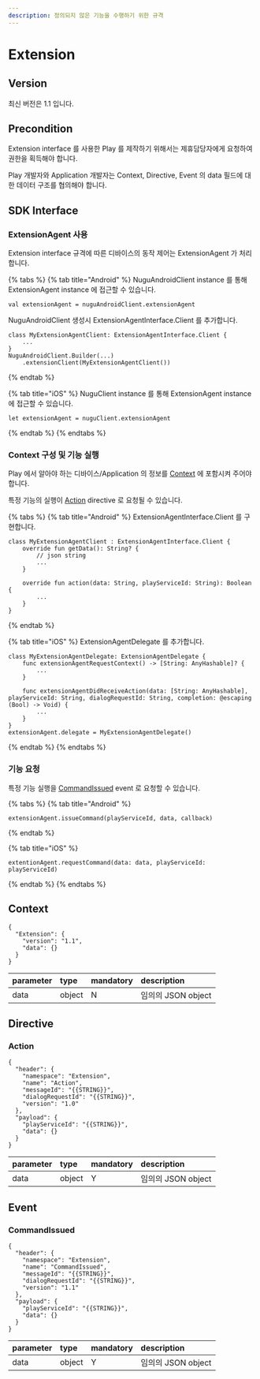 ```yaml
---
description: 정의되지 않은 기능을 수행하기 위한 규격
---
```


# Extension

## Version

최신 버전은 1.1 입니다.

## Precondition

Extension interface 를 사용한 Play 를 제작하기 위해서는 제휴담당자에게 요청하여 권한을 획득해야 합니다.

Play 개발자와 Application 개발자는 Context, Directive, Event 의 data 필드에 대한 데이터 구조를 협의해야 합니다.

## SDK Interface

### ExtensionAgent 사용

Extension interface 규격에 따른 디바이스의 동작 제어는 ExtensionAgent 가 처리합니다.

{% tabs %}
{% tab title="Android" %}
NuguAndroidClient instance 를 통해 ExtensionAgent instance 에 접근할 수 있습니다.

```text
val extensionAgent = nuguAndroidClient.extensionAgent
```

NuguAndroidClient 생성시 ExtensionAgentInterface.Client 를 추가합니다.

```text
class MyExtensionAgentClient: ExtensionAgentInterface.Client {
    ...
}
NuguAndroidClient.Builder(...)
    .extensionClient(MyExtensionAgentClient())
```
{% endtab %}

{% tab title="iOS" %}
NuguClient instance 를 통해 ExtensionAgent instance 에 접근할 수 있습니다.

```text
let extensionAgent = nuguClient.extensionAgent
```
{% endtab %}
{% endtabs %}

### Context 구성 및 기능 실행

Play 에서 알아야 하는 디바이스/Application 의 정보를 [Context](extension.md#context) 에 포함시켜 주어야 합니다.

특정 기능의 실행이 [Action](extension.md#action) directive 로 요청될 수 있습니다.

{% tabs %}
{% tab title="Android" %}
ExtensionAgentInterface.Client 를 구현합니다.

```text
class MyExtensionAgentClient : ExtensionAgentInterface.Client {
    override fun getData(): String? {
        // json string
        ...
    }
    
    override fun action(data: String, playServiceId: String): Boolean {
        ...
    }
}
```
{% endtab %}

{% tab title="iOS" %}
ExtensionAgentDelegate 를 추가합니다.

```text
class MyExtensionAgentDelegate: ExtensionAgentDelegate {
    func extensionAgentRequestContext() -> [String: AnyHashable]? {
        ...
    }
    
    func extensionAgentDidReceiveAction(data: [String: AnyHashable], playServiceId: String, dialogRequestId: String, completion: @escaping (Bool) -> Void) {
        ...
    }
}
extensionAgent.delegate = MyExtensionAgentDelegate()
```
{% endtab %}
{% endtabs %}

### 기능 요청

특정 기능 실행을 [CommandIssued](extension.md#commandissued) event 로 요청할 수 있습니다.

{% tabs %}
{% tab title="Android" %}
```text
extensionAgent.issueCommand(playServiceId, data, callback)
```
{% endtab %}

{% tab title="iOS" %}
```text
extentionAgent.requestCommand(data: data, playServiceId: playServiceId)
```
{% endtab %}
{% endtabs %}

## Context

```text
{
  "Extension": {
    "version": "1.1",
    "data": {}
  }
}
```

| parameter | type | mandatory | description |
| :--- | :--- | :--- | :--- |
| data | object | N | 임의의 JSON object |

## Directive

### Action

```text
{
  "header": {
    "namespace": "Extension",
    "name": "Action",
    "messageId": "{{STRING}}",
    "dialogRequestId": "{{STRING}}",
    "version": "1.0"
  },
  "payload": {
    "playServiceId": "{{STRING}}",
    "data": {}
  }
}
```

| parameter | type | mandatory | description |
| :--- | :--- | :--- | :--- |
| data | object | Y | 임의의 JSON object |

## Event

### CommandIssued

```text
{
  "header": {
    "namespace": "Extension",
    "name": "CommandIssued",
    "messageId": "{{STRING}}",
    "dialogRequestId": "{{STRING}}",
    "version": "1.1"
  },
  "payload": {
    "playServiceId": "{{STRING}}",
    "data": {}
  }
}
```

| parameter | type | mandatory | description |
| :--- | :--- | :--- | :--- |
| data | object | Y | 임의의 JSON object |

